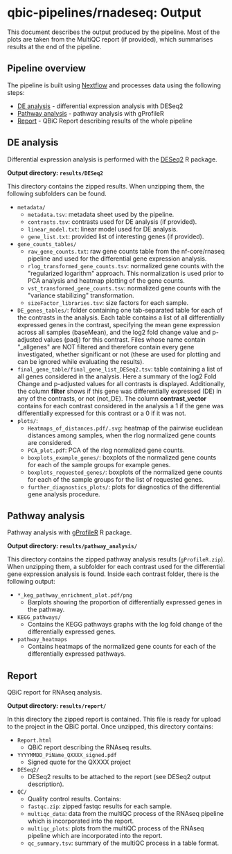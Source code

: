 # qbic-pipelines/rnadeseq: Output

This document describes the output produced by the pipeline. Most of the plots are taken from the MultiQC report (if provided), which summarises results at the end of the pipeline.

<!-- TODO qbic-pipelines: Write this documentation describing your workflow's output -->

## Pipeline overview

The pipeline is built using [Nextflow](https://www.nextflow.io/)
and processes data using the following steps:

- [DE analysis](#DE-analysis) - differential expression analysis with DESeq2
- [Pathway analysis](#Pathway-analysis) - pathway analysis with gProfileR
- [Report](#Report) - QBiC Report describing results of the whole pipeline

## DE analysis

Differential expression analysis is performed with the [DESeq2](https://bioconductor.org/packages/release/bioc/html/DESeq2.html) R package.

**Output directory: `results/DESeq2`**

This directory contains the zipped results. When unzipping them, the following subfolders can be found.

- `metadata/`
  - `metadata.tsv`: metadata sheet used by the pipeline.
  - `contrasts.tsv`: contrasts used for DE analysis (if provided).
  - `linear_model.txt`: linear model used for DE analysis.
  - `gene_list.txt`: provided list of interesting genes (if provided).
- `gene_counts_tables/`
  - `raw_gene_counts.txt`: raw gene counts table from the nf-core/rnaseq pipeline and used for the differential gene expression analysis.
  - `rlog_transformed_gene_counts.tsv`: normalized gene counts with the "regularized logarithm" approach. This normalization is used prior to PCA analysis and heatmap plotting of the gene counts.
  - `vst_transformed_gene_counts.tsv`: normalized gene counts with the "variance stabilizing" transformation.
  - `sizeFactor_libraries.tsv`: size factors for each sample.
- `DE_genes_tables/`: folder containing one tab-separated table for each of the contrasts in the analysis. Each table contains a list of all differentially expressed genes in the contrast, specifying the mean gene expression across all samples (baseMean), and the log2 fold change value and p-adjusted values (padj) for this contrast. Files whose name contain "\_allgenes" are NOT filtered and therefore contain every gene investigated, whether significant or not (these are used for plotting and can be ignored while evaluating the results).
- `final_gene_table/final_gene_list_DESeq2.tsv`: table containing a list of all genes considered in the analysis. Here a summary of the log2 Fold Change and p-adjusted values for all contrasts is displayed. Additionally, the column **filter** shows if this gene was differentially expressed (DE) in any of the contrasts, or not (not_DE). The column **contrast_vector** contains for each contrast considered in the analysis a 1 if the gene was differentially expressed for this contrast or a 0 if it was not.
- `plots/`:
  - `Heatmaps_of_distances.pdf/.svg`: heatmap of the pairwise euclidean distances among samples, when the rlog normalized gene counts are considered.
  - `PCA_plot.pdf`: PCA of the rlog normalized gene counts.
  - `boxplots_example_genes/`: boxplots of the normalized gene counts for each of the sample groups for example genes.
  - `boxplots_requested_genes/`: boxplots of the normalized gene counts for each of the sample groups for the list of requested genes.
  - `further_diagnostics_plots/`: plots for diagnostics of the differential gene analysis procedure.

## Pathway analysis

Pathway analysis with [gProfileR](https://biit.cs.ut.ee/gprofiler/gost) R package.

**Output directory: `results/pathway_analysis/`**

This directory contains the zipped pathway analysis results (`gProfileR.zip`). When unzipping them, a subfolder for each contrast used for the differential gene expression analysis is found. Inside each contrast folder, there is the following output:

- `*_keg_pathway_enrichment_plot.pdf/png`
  - Barplots showing the proportion of differentially expressed genes in the pathway.
- `KEGG_pathways/`
  - Contains the KEGG pathways graphs with the log fold change of the differentially expressed genes.
- `pathway_heatmaps`
  - Contains heatmaps of the normalized gene counts for each of the differentially expressed pathways.

## Report

QBiC report for RNAseq analysis.

**Output directory: `results/report/`**

In this directory the zipped report is contained. This file is ready for upload to the project in the QBiC portal. Once unzipped, this directory contains:

<!-- Here also remove the QC stuff? But then, nothing remains, right? -->

- `Report.html`
  - QBiC report describing the RNAseq results.
- `YYYYMMDD_PiName_QXXXX_signed.pdf`
  - Signed quote for the QXXXX project
- `DESeq2/`
  - DESeq2 results to be attached to the report (see DESeq2 output description).
- `QC/`
  - Quality control results. Contains:
  - `fastqc.zip`: zipped fastqc results for each sample.
  - `multiqc_data`: data from the multiQC process of the RNAseq pipeline which is incorporated into the report.
  - `multiqc_plots`: plots from the multiQC process of the RNAseq pipeline which are incorporated into the report.
  - `qc_summary.tsv`: summary of the multiQC process in a table format.
